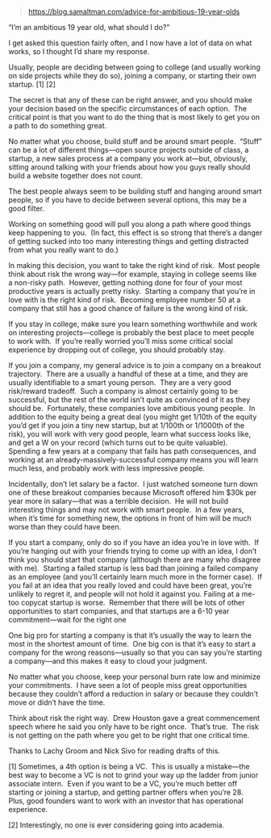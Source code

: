 > https://blog.samaltman.com/advice-for-ambitious-19-year-olds

“I’m an ambitious 19 year old, what should I do?” 

I get asked this question fairly often, and I now have a lot of data on what works, so I thought I’d share my response.

Usually, people are deciding between going to college (and usually working on side projects while they do so), joining a company, or starting their own startup. [1] [2]

The secret is that any of these can be right answer, and you should make your decision based on the specific circumstances of each option.  The critical point is that you want to do the thing that is most likely to get you on a path to do something great.

No matter what you choose, build stuff and be around smart people.  “Stuff” can be a lot of different things—open source projects outside of class, a startup, a new sales process at a company you work at—but, obviously, sitting around talking with your friends about how you guys really should build a website together does not count.

The best people always seem to be building stuff and hanging around smart people, so if you have to decide between several options, this may be a good filter.

Working on something good will pull you along a path where good things keep happening to you.  (In fact, this effect is so strong that there’s a danger of getting sucked into too many interesting things and getting distracted from what you really want to do.)

In making this decision, you want to take the right kind of risk.  Most people think about risk the wrong way—for example, staying in college seems like a non-risky path.  However, getting nothing done for four of your most productive years is actually pretty risky.  Starting a company that you’re in love with is the right kind of risk.  Becoming employee number 50 at a company that still has a good chance of failure is the wrong kind of risk.

If you stay in college, make sure you learn something worthwhile and work on interesting projects—college is probably the best place to meet people to work with.  If you’re really worried you’ll miss some critical social experience by dropping out of college, you should probably stay.

If you join a company, my general advice is to join a company on a breakout trajectory.  There are a usually a handful of these at a time, and they are usually identifiable to a smart young person.  They are a very good risk/reward tradeoff.  Such a company is almost certainly going to be successful, but the rest of the world isn’t quite as convinced of it as they should be.  Fortunately, these companies love ambitious young people.  In addition to the equity being a great deal (you might get 1/10th of the equity you’d get if you join a tiny new startup, but at 1/100th or 1/1000th of the risk), you will work with very good people, learn what success looks like, and get a W on your record (which turns out to be quite valuable).  Spending a few years at a company that fails has path consequences, and working at an already-massively-successful company means you will learn much less, and probably work with less impressive people.

Incidentally, don’t let salary be a factor.  I just watched someone turn down one of these breakout companies because Microsoft offered him $30k per year more in salary—that was a terrible decision.  He will not build interesting things and may not work with smart people.  In a few years, when it’s time for something new, the options in front of him will be much worse than they could have been.

If you start a company, only do so if you have an idea you’re in love with.  If you’re hanging out with your friends trying to come up with an idea, I don’t think you should start that company (although there are many who disagree with me).  Starting a failed startup is less bad than joining a failed company as an employee (and you’ll certainly learn much more in the former case).  If you fail at an idea that you really loved and could have been great, you’re unlikely to regret it, and people will not hold it against you. Failing at a me-too copycat startup is worse.  Remember that there will be lots of other opportunities to start companies, and that startups are a 6-10 year commitment—wait for the right one

One big pro for starting a company is that it’s usually the way to learn the most in the shortest amount of time.  One big con is that it’s easy to start a company for the wrong reasons—usually so that you can say you’re starting a company—and this makes it easy to cloud your judgment. 

No matter what you choose, keep your personal burn rate low and minimize your commitments.  I have seen a lot of people miss great opportunities because they couldn’t afford a reduction in salary or because they couldn’t move or didn’t have the time.

Think about risk the right way.  Drew Houston gave a great commencement speech where he said you only have to be right once.  That’s true.  The risk is not getting on the path where you get to be right that one critical time. 

  

Thanks to Lachy Groom and Nick Sivo for reading drafts of this. 

[1] Sometimes, a 4th option is being a VC.  This is usually a mistake—the best way to become a VC is not to grind your way up the ladder from junior associate intern.  Even if you want to be a VC, you’re much better off starting or joining a startup, and getting partner offers when you’re 28.  Plus, good founders want to work with an investor that has operational experience.

[2] Interestingly, no one is ever considering going into academia.